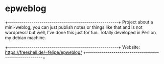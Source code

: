 # epweblog
+--------------------------------------------------------+
Project about a mini-weblog, you can just publish 
notes or things like that and is not wordpress! but well,
I've done this just for fun. Totally developed in Perl 
on my debian machine.

+--------------------------------------------------------+
Website: https://freeshell.de/~felipe/epweblog/
+--------------------------------------------------------+
